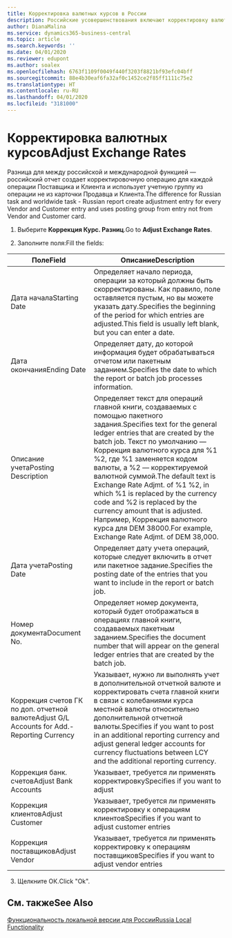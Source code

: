 ```yaml
---
title: Корректировка валютных курсов в России
description: Российские усовершенствования включают корректировку валютных курсов.
author: DianaMalina
ms.service: dynamics365-business-central
ms.topic: article
ms.search.keywords: ''
ms.date: 04/01/2020
ms.reviewer: edupont
ms.author: soalex
ms.openlocfilehash: 6763f1109f0049f440f3203f8821bf93efc04bff
ms.sourcegitcommit: 88e4b30eaf6fa32af0c1452ce2f85ff1111c75e2
ms.translationtype: HT
ms.contentlocale: ru-RU
ms.lasthandoff: 04/01/2020
ms.locfileid: "3181000"
---
```

# <a name="adjust-exchange-rates"></a><span data-ttu-id="12e07-103">Корректировка валютных курсов</span><span class="sxs-lookup"><span data-stu-id="12e07-103">Adjust Exchange Rates</span></span>

<span data-ttu-id="12e07-104">Разница для между российской и международной функцией — российский отчет создает корректировочную операцию для каждой операции Поставщика и Клиента и использует учетную группу из операции не из карточки Продавца и Клиента.</span><span class="sxs-lookup"><span data-stu-id="12e07-104">The difference for Russian task and worldwide task - Russian report create adjustment entry for every Vendor and Customer entry and uses posting group from entry not from Vendor and Customer card.</span></span>

1. <span data-ttu-id="12e07-105">Выберите **Коррекция Курс. Разниц**.</span><span class="sxs-lookup"><span data-stu-id="12e07-105">Go to **Adjust Exchange Rates**.</span></span>

2.  <span data-ttu-id="12e07-106">Заполните поля:</span><span class="sxs-lookup"><span data-stu-id="12e07-106">Fill the fields:</span></span>

   | <span data-ttu-id="12e07-107">Поле</span><span class="sxs-lookup"><span data-stu-id="12e07-107">Field</span></span>                                           | <span data-ttu-id="12e07-108">Описание</span><span class="sxs-lookup"><span data-stu-id="12e07-108">Description</span></span>                                                  |
   | ----------------------------------------------- | ------------------------------------------------------------ |
   | <span data-ttu-id="12e07-109">Дата начала</span><span class="sxs-lookup"><span data-stu-id="12e07-109">Starting Date</span></span>                                   | <span data-ttu-id="12e07-110">Определяет начало периода, операции за который должны быть скорректированы. Как правило, поле оставляется пустым, но вы можете указать дату.</span><span class="sxs-lookup"><span data-stu-id="12e07-110">Specifies the beginning of the period for which entries are adjusted.This field is usually left blank, but you can enter a date.</span></span> |
   | <span data-ttu-id="12e07-111">Дата окончания</span><span class="sxs-lookup"><span data-stu-id="12e07-111">Ending Date</span></span>                                     | <span data-ttu-id="12e07-112">Определяет дату, до которой информация будет обрабатываться отчетом или пакетным заданием.</span><span class="sxs-lookup"><span data-stu-id="12e07-112">Specifies the date to which the report or batch job processes information.</span></span> |
   | <span data-ttu-id="12e07-113">Описание учета</span><span class="sxs-lookup"><span data-stu-id="12e07-113">Posting Description</span></span>                             | <span data-ttu-id="12e07-114">Определяет текст для операций главной книги, создаваемых с помощью пакетного задания.</span><span class="sxs-lookup"><span data-stu-id="12e07-114">Specifies text for the general ledger entries that are created by the batch job.</span></span> <span data-ttu-id="12e07-115">Текст по умолчанию — Коррекция валютного курса для %1 %2, где %1 заменяется кодом валюты, а %2 — корректируемой валютной суммой.</span><span class="sxs-lookup"><span data-stu-id="12e07-115">The default text is Exchange Rate Adjmt. of %1 %2, in which %1 is replaced by the currency code and %2 is replaced by the currency amount that is adjusted.</span></span> <span data-ttu-id="12e07-116">Например, Коррекция валютного курса для DEM 38000.</span><span class="sxs-lookup"><span data-stu-id="12e07-116">For example, Exchange Rate Adjmt. of DEM 38,000.</span></span> |
   | <span data-ttu-id="12e07-117">Дата учета</span><span class="sxs-lookup"><span data-stu-id="12e07-117">Posting Date</span></span>                                    | <span data-ttu-id="12e07-118">Определяет дату учета операций, которые следует включить в отчет или пакетное задание.</span><span class="sxs-lookup"><span data-stu-id="12e07-118">Specifies the posting date of the entries that you want to include in the report or batch job.</span></span> |
   | <span data-ttu-id="12e07-119">Номер документа</span><span class="sxs-lookup"><span data-stu-id="12e07-119">Document No.</span></span>                                    | <span data-ttu-id="12e07-120">Определяет номер документа, который будет отображаться в операциях главной книги, создаваемых пакетным заданием.</span><span class="sxs-lookup"><span data-stu-id="12e07-120">Specifies the document number that will appear on the general ledger entries that are created by the batch job.</span></span> |
   | <span data-ttu-id="12e07-121">Коррекция счетов ГК по доп. отчетной валюте</span><span class="sxs-lookup"><span data-stu-id="12e07-121">Adjust G/L Accounts for Add.-Reporting Currency</span></span> | <span data-ttu-id="12e07-122">Указывает, нужно ли выполнять учет в дополнительной отчетной валюте и корректировать счета главной книги в связи с колебаниями курса местной валюты относительно дополнительной отчетной валюты.</span><span class="sxs-lookup"><span data-stu-id="12e07-122">Specifies if you want to post in an additional reporting currency and adjust general ledger accounts for currency fluctuations between LCY and the additional reporting currency.</span></span> |
   | <span data-ttu-id="12e07-123">Коррекция банк. счетов</span><span class="sxs-lookup"><span data-stu-id="12e07-123">Adjust Bank Accounts</span></span>                            | <span data-ttu-id="12e07-124">Указывает, требуется ли применять корректировку</span><span class="sxs-lookup"><span data-stu-id="12e07-124">Specifies if you want to adjust</span></span>                              |
   | <span data-ttu-id="12e07-125">Коррекция клиентов</span><span class="sxs-lookup"><span data-stu-id="12e07-125">Adjust Customer</span></span>                                 | <span data-ttu-id="12e07-126">Указывает, требуется ли применять корректировку к операциям клиентов</span><span class="sxs-lookup"><span data-stu-id="12e07-126">Specifies if you want to adjust customer entries</span></span>             |
   | <span data-ttu-id="12e07-127">Коррекция поставщиков</span><span class="sxs-lookup"><span data-stu-id="12e07-127">Adjust Vendor</span></span>                                   | <span data-ttu-id="12e07-128">Указывает, требуется ли применять корректировку к операциям поставщиков</span><span class="sxs-lookup"><span data-stu-id="12e07-128">Specifies if you want to adjust vendor entries</span></span>               |

   3. <span data-ttu-id="12e07-129">Щелкните ОК.</span><span class="sxs-lookup"><span data-stu-id="12e07-129">Click "Ok".</span></span>
   
   ## <a name="see-also"></a><span data-ttu-id="12e07-130">См. также</span><span class="sxs-lookup"><span data-stu-id="12e07-130">See Also</span></span> 

[<span data-ttu-id="12e07-131">Функциональность локальной версии для России</span><span class="sxs-lookup"><span data-stu-id="12e07-131">Russia Local Functionality</span></span>](russia-local-functionality.md)

